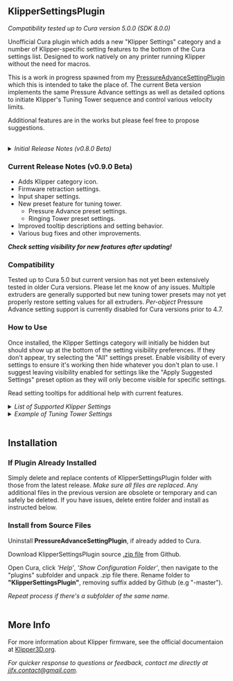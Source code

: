 ## KlipperSettingsPlugin

*Compatibility tested up to Cura version 5.0.0 (SDK 8.0.0)* <br/>

Unofficial Cura plugin which adds a new "Klipper Settings" category and a number of Klipper-specific setting features to the bottom of the Cura settings list. Designed to work natively on any printer running Klipper without the need for macros.

This is a work in progress spawned from my [PressureAdvanceSettingPlugin](https://github.com/jjgraphix/PressureAdvanceSettingPlugin) which this is intended to take the place of. The current Beta version implements the same Pressure Advance settings as well as detailed options to initiate Klipper's Tuning Tower sequence and control various velocity limits.

Additional features are in the works but please feel free to propose suggestions.<br/><br/>

<details><summary><em>Initial Release Notes (v0.8.0 Beta)</em></summary>
  <p><ul type="disc">
    <li>Compatible up to Cura version 5.</li>
    <li>Adds new "Klipper Settings" category</li>
    <li>Pressure Advance control with support for per-object settings and multiple extruders.</li>
    <li>Simplified Tuning Tower command settings.</li>
    <li>Klipper-specific velocity limit settings.</li>
  </ul></p>
</details>

### Current Release Notes (v0.9.0 Beta)
- Adds Klipper category icon.
- Firmware retraction settings.
- Input shaper settings.
- New preset feature for tuning tower.
  - Pressure Advance preset settings.
  - Ringing Tower preset settings.
- Improved tooltip descriptions and setting behavior.
- Various bug fixes and other improvements.

_**Check setting visibility for new features after updating!**_

### Compatibility
Tested up to Cura 5.0 but current version has not yet been extensively tested in older Cura versions. Please let me know of any issues. Multiple extruders are generally supported but new tuning tower presets may not yet properly restore setting values for all extruders. _Per-object_ Pressure Advance setting support is currently disabled for Cura versions prior to 4.7.

### How to Use

Once installed, the Klipper Settings category will initially be hidden but should show up at the bottom of the setting visibility preferences. If they don't appear, try selecting the "All" settings preset. Enable visibility of every settings to ensure it's working then hide whatever you don't plan to use. I suggest leaving visibility enabled for settings like the "Apply Suggested Settings" preset option as they will only become visible for specific settings.

Read setting tooltips for additional help with current features.

<details><summary><em>List of Supported Klipper Settings</em></summary><br>
  <strong>Read tooltips to understand why some settings can have negative values.</strong><br/><br/>
  
  ![image](https://github.com/jjgraphix/KlipperSettingsPlugin/blob/main/resources/images/ksp_allsettings_0.9.0.JPG)
  
</details>
<details><summary><em>Example of Tuning Tower Settings</em></summary><br>
  <strong>Enabled checkbox stays yellow simply as a reminder the tuning tower is enabled.</strong><br/><br/>
  
  ![image](https://github.com/jjgraphix/KlipperSettingsPlugin/blob/main/resources/images/ksp_ttsettings_0.9.0.JPG)
  
</details><br/>

## Installation
### If Plugin Already Installed
Simply delete and replace contents of KlipperSettingsPlugin folder with those from the latest release. *Make sure all files are replaced*. Any additional files in the previous version are obsolete or temporary and can safely be deleted. If you have issues, delete entire folder and install as instructed below.

### Install from Source Files
Uninstall **PressureAdvanceSettingPlugin**, if already added to Cura.
  
Download KlipperSettingsPlugin source [.zip file](https://github.com/jjgraphix/KlipperSettingsPlugin/archive/refs/heads/main.zip) from Github.
  
Open Cura, click *'Help'*, *'Show Configuration Folder'*, then navigate to the "plugins" subfolder and unpack .zip file there.
Rename folder to **"KlipperSettingsPlugin"**, removing suffix added by Github (e.g "-master"). 
  
*Repeat process if there's a subfolder of the same name.* <br/><br/>

## More Info

For more information about Klipper firmware, see the official documentaion at [Klipper3D.org](https://www.klipper3d.org).

*For quicker response to questions or feedback, contact me directly at jjfx.contact@gmail.com.*
